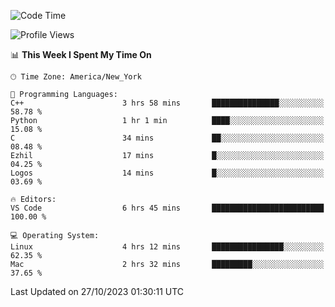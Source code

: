 <!--START_SECTION:waka-->
![Code Time](http://img.shields.io/badge/Code%20Time-570%20hrs%2059%20mins-blue)

![Profile Views](http://img.shields.io/badge/Profile%20Views-0-blue)

📊 **This Week I Spent My Time On** 

```text
🕑︎ Time Zone: America/New_York

💬 Programming Languages: 
C++                      3 hrs 58 mins       ███████████████░░░░░░░░░░   58.78 % 
Python                   1 hr 1 min          ████░░░░░░░░░░░░░░░░░░░░░   15.08 % 
C                        34 mins             ██░░░░░░░░░░░░░░░░░░░░░░░   08.48 % 
Ezhil                    17 mins             █░░░░░░░░░░░░░░░░░░░░░░░░   04.25 % 
Logos                    14 mins             █░░░░░░░░░░░░░░░░░░░░░░░░   03.69 % 

🔥 Editors: 
VS Code                  6 hrs 45 mins       █████████████████████████   100.00 % 

💻 Operating System: 
Linux                    4 hrs 12 mins       ████████████████░░░░░░░░░   62.35 % 
Mac                      2 hrs 32 mins       █████████░░░░░░░░░░░░░░░░   37.65 % 
```


 Last Updated on 27/10/2023 01:30:11 UTC
<!--END_SECTION:waka-->
